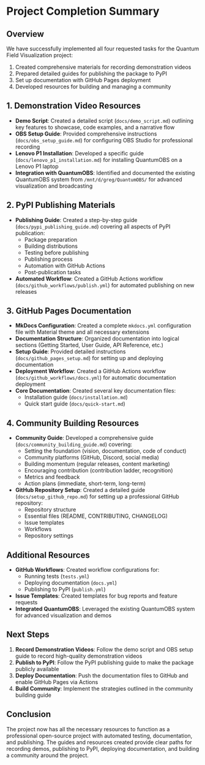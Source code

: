 # Project Completion Summary

## Overview

We have successfully implemented all four requested tasks for the Quantum Field Visualization project:

1. Created comprehensive materials for recording demonstration videos
2. Prepared detailed guides for publishing the package to PyPI
3. Set up documentation with GitHub Pages deployment
4. Developed resources for building and managing a community

## 1. Demonstration Video Resources

- **Demo Script**: Created a detailed script (`docs/demo_script.md`) outlining key features to showcase, code examples, and a narrative flow
- **OBS Setup Guide**: Provided comprehensive instructions (`docs/obs_setup_guide.md`) for configuring OBS Studio for professional recording
- **Lenovo P1 Installation**: Developed a specific guide (`docs/lenovo_p1_installation.md`) for installing QuantumOBS on a Lenovo P1 laptop
- **Integration with QuantumOBS**: Identified and documented the existing QuantumOBS system from `/mnt/d/greg/QuantumOBS/` for advanced visualization and broadcasting

## 2. PyPI Publishing Materials

- **Publishing Guide**: Created a step-by-step guide (`docs/pypi_publishing_guide.md`) covering all aspects of PyPI publication:
  - Package preparation
  - Building distributions
  - Testing before publishing
  - Publishing process
  - Automation with GitHub Actions
  - Post-publication tasks
- **Automated Workflow**: Created a GitHub Actions workflow (`docs/github_workflows/publish.yml`) for automated publishing on new releases

## 3. GitHub Pages Documentation

- **MkDocs Configuration**: Created a complete `mkdocs.yml` configuration file with Material theme and all necessary extensions
- **Documentation Structure**: Organized documentation into logical sections (Getting Started, User Guide, API Reference, etc.)
- **Setup Guide**: Provided detailed instructions (`docs/github_pages_setup.md`) for setting up and deploying documentation
- **Deployment Workflow**: Created a GitHub Actions workflow (`docs/github_workflows/docs.yml`) for automatic documentation deployment
- **Core Documentation**: Created several key documentation files:
  - Installation guide (`docs/installation.md`)
  - Quick start guide (`docs/quick-start.md`)

## 4. Community Building Resources

- **Community Guide**: Developed a comprehensive guide (`docs/community_building_guide.md`) covering:
  - Setting the foundation (vision, documentation, code of conduct)
  - Community platforms (GitHub, Discord, social media)
  - Building momentum (regular releases, content marketing)
  - Encouraging contribution (contribution ladder, recognition)
  - Metrics and feedback
  - Action plans (immediate, short-term, long-term)
- **GitHub Repository Setup**: Created a detailed guide (`docs/setup_github_repo.md`) for setting up a professional GitHub repository:
  - Repository structure
  - Essential files (README, CONTRIBUTING, CHANGELOG)
  - Issue templates
  - Workflows
  - Repository settings

## Additional Resources

- **GitHub Workflows**: Created workflow configurations for:
  - Running tests (`tests.yml`)
  - Deploying documentation (`docs.yml`)
  - Publishing to PyPI (`publish.yml`)
- **Issue Templates**: Created templates for bug reports and feature requests
- **Integrated QuantumOBS**: Leveraged the existing QuantumOBS system for advanced visualization and demos

## Next Steps

1. **Record Demonstration Videos**: Follow the demo script and OBS setup guide to record high-quality demonstration videos
2. **Publish to PyPI**: Follow the PyPI publishing guide to make the package publicly available
3. **Deploy Documentation**: Push the documentation files to GitHub and enable GitHub Pages via Actions
4. **Build Community**: Implement the strategies outlined in the community building guide

## Conclusion

The project now has all the necessary resources to function as a professional open-source project with automated testing, documentation, and publishing. The guides and resources created provide clear paths for recording demos, publishing to PyPI, deploying documentation, and building a community around the project.